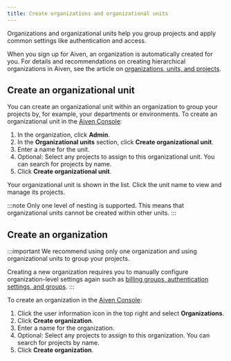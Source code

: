 ```yaml
---
title: Create organizations and organizational units
---
```


Organizations and organizational units help you group projects and apply common settings like authentication and access.

When you sign up for Aiven, an organization is
automatically created for you. For details and recommendations on creating hierarchical
organizations in Aiven, see the article on
[organizations, units, and projects](/docs/platform/concepts/orgs-units-projects).


## Create an organizational unit

You can create an organizational unit within an organization to group
your projects by, for example, your departments or environments. To
create an organizational unit in the [Aiven
Console](https://console.aiven.io):

1.  In the organization, click **Admin**.
2.  In the **Organizational units** section, click **Create
    organizational unit**.
3.  Enter a name for the unit.
4.  Optional: Select any projects to assign to this
    organizational unit. You can search for projects by name.
5.  Click **Create organizational unit**.

Your organizational unit is shown in the list. Click the unit name to
view and manage its projects.

:::note
Only one level of nesting is supported. This means that organizational
units cannot be created within other units.
:::

## Create an organization

:::important
We recommend using only one organization and using organizational units
to group your projects.

Creating a new organization requires you to manually configure
organization-level settings again such as
[billing groups, authentication settings, and groups](/docs/platform/concepts/orgs-units-projects).
:::

To create an organization in the [Aiven
Console](https://console.aiven.io):

1.  Click the user information icon in the top right and select
    **Organizations**.
1.  Click **Create organization**.
1.  Enter a name for the organization.
1.  Optional: Select any projects to assign to this
    organization. You can search for projects by name.
1.  Click **Create organization**.
